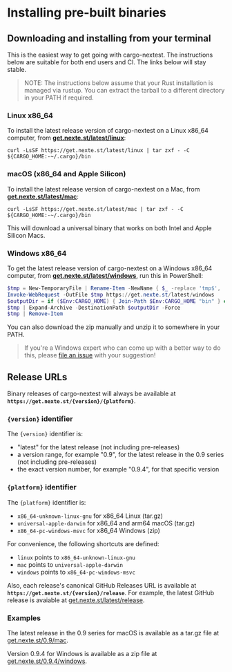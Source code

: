 # Installing pre-built binaries

## Downloading and installing from your terminal

This is the easiest way to get going with cargo-nextest. The instructions below are suitable for
both end users and CI. The links below will stay stable.

> NOTE: The instructions below assume that your Rust installation is managed via rustup. You can extract the tarball to a different directory in your PATH if required.

### Linux x86_64

To install the latest release version of cargo-nextest on a Linux x86_64 computer, from [**get.nexte.st/latest/linux**](https://get.nexte.st/latest/linux):

```
curl -LsSF https://get.nexte.st/latest/linux | tar zxf - -C ${CARGO_HOME:-~/.cargo}/bin
```

### macOS (x86_64 and Apple Silicon)

To install the latest release version of cargo-nextest on a Mac, from [**get.nexte.st/latest/mac**](https://get.nexte.st/latest/mac):

```
curl -LsSF https://get.nexte.st/latest/mac | tar zxf - -C ${CARGO_HOME:-~/.cargo}/bin
```

This will download a universal binary that works on both Intel and Apple Silicon Macs.

### Windows x86_64

To get the latest release version of cargo-nextest on a Windows x86_64 computer, from [**get.nexte.st/latest/windows**](https://get.nexte.st/latest/windows), run this in PowerShell:

```powershell
$tmp = New-TemporaryFile | Rename-Item -NewName { $_ -replace 'tmp$', 'zip' } -PassThru
Invoke-WebRequest -OutFile $tmp https://get.nexte.st/latest/windows
$outputDir = if ($Env:CARGO_HOME) { Join-Path $Env:CARGO_HOME "bin" } else { "~/.cargo/bin" }
$tmp | Expand-Archive -DestinationPath $outputDir -Force
$tmp | Remove-Item
```

You can also download the zip manually and unzip it to somewhere in your PATH.

> If you're a Windows expert who can come up with a better way to do this, please [file an issue](https://github.com/nextest-rs/nextest/issues/new) with your suggestion!

## Release URLs

Binary releases of cargo-nextest will always be available at **`https://get.nexte.st/{version}/{platform}`**.

### `{version}` identifier

The `{version}` identifier is:
* "latest" for the latest release (not including pre-releases)
* a version range, for example "0.9", for the latest release in the 0.9 series (not including pre-releases)
* the exact version number, for example "0.9.4", for that specific version

### `{platform}` identifier

The `{platform}` identifier is:
* `x86_64-unknown-linux-gnu` for x86_64 Linux (tar.gz)
* `universal-apple-darwin` for x86_64 and arm64 macOS (tar.gz)
* `x86_64-pc-windows-msvc` for x86_64 Windows (zip)

For convenience, the following shortcuts are defined:

* `linux` points to `x86_64-unknown-linux-gnu`
* `mac` points to `universal-apple-darwin`
* `windows` points to `x86_64-pc-windows-msvc`

Also, each release's canonical GitHub Releases URL is available at **`https://get.nexte.st/{version}/release`**. For example, the latest GitHub release is avaiable at [get.nexte.st/latest/release](https://get.nexte.st/latest/release).

### Examples

The latest release in the 0.9 series for macOS is available as a tar.gz file at [get.nexte.st/0.9/mac](https://get.nexte.st/0.9/mac).

Version 0.9.4 for Windows is available as a zip file at [get.nexte.st/0.9.4/windows](https://get.nexte.st/0.9.4/windows).
